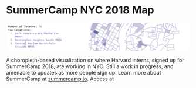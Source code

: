 # SummerCamp NYC 2018 Map  

!['map demo'](map_preview.png)

A choropleth-based visualization on where Harvard interns, signed up for SummerCamp 2018, are working in NYC. Still a work in progress, and amenable to updates as more people sign up. Learn more about SummerCamp at [summercamp.io](http://summercamp.io/). Access at 